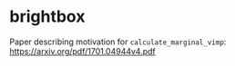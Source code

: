 # brightbox

Paper describing motivation for `calculate_marginal_vimp`:
https://arxiv.org/pdf/1701.04944v4.pdf



